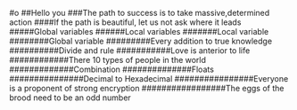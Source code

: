 #o
##Hello you
###The path to success is to take massive,determined action
####If the path is beautiful, let us not ask where it leads
#####Global variables
######Local variables
#######Local variable
########Global variable
#########Every addition to true knowledge
##########Divide and rule
###########Love is anterior to life
############There 10 types of people in the world
#############Combination
##############Floats
###############Decimal to Hexadecimal
################Everyone is a proponent of strong encryption
#################The eggs of the brood need to be an odd number
